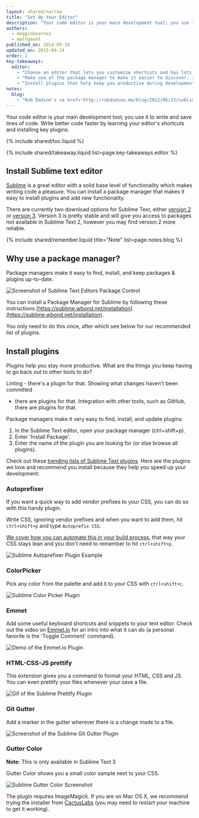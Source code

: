 ```yaml
---
layout: shared/narrow
title: "Set Up Your Editor"
description: "Your code editor is your main development tool; you use it to write and save lines of code. Write better code faster by learning your editor's shortcuts and installing key plugins."
authors:
  - megginkearney
  - mattgaunt
published_on: 2014-05-29
updated_on: 2015-04-14
order: 1
key-takeaways:
  editor:
    - "Choose an editor that lets you customize shortcuts and has lots of plugins to help you write better code."
    - "Make use of the package manager to make it easier to discover, install, and update plugins."
    - "Install plugins that help keep you productive during development; start with the recommendations in this guide."
notes:
  blog:
    - "Rob Dodson's <a href='http://robdodson.me/blog/2012/06/23/sublime-text-2-tips-and-shortcuts/'>blog post</a> on how to get to know and love Sublime is a great reference for getting the most out of your editor. The concepts are relevant to any text editor, not just Sublime."
---
```


<p class="intro">
  Your code editor is your main development tool; you use it to write and save lines of code. Write better code faster by learning your editor's shortcuts and installing key plugins.
</p>

{% include shared/toc.liquid %}

{% include shared/takeaway.liquid list=page.key-takeaways.editor %}

## Install Sublime text editor

[Sublime](http://www.sublimetext.com/) is a great editor with a solid base level
of functionality which makes writing code a pleasure. You can install a package
manager that makes it easy to install plugins and add new functionality.

There are currently two download options for Sublime Text, either [version 2](http://www.sublimetext.com/2) or [version 3](http://www.sublimetext.com/3). Version 3 is pretty stable and will give you access to packages not available in Sublime Text 2, however you may find version 2 more reliable.

{% include shared/remember.liquid title="Note" list=page.notes.blog %}

## Why use a package manager?

Package managers make it easy to find, install, and keep packages & plugins
up-to-date.

<img src="imgs/package_control.png" class="center" alt="Screenshot of Sublime Text Editors Package Control"/>

You can install a Package Manager for Sublime  by following these instructions
[https://sublime.wbond.net/installation](https://sublime.wbond.net/installation).

You only need to do this once, after which see below for our recommended list of
plugins.

## Install plugins

Plugins help you stay more productive. What are the things you keep having to go
back out to other tools to do?

Linting - there's a plugin for that. Showing what changes haven't been committed
- there are plugins for that. Integration with other tools, such as GitHub,
there are plugins for that.

Package managers make it very easy to find, install, and update plugins:

1. In the Sublime Text editor, open your package manager (ctrl+shift+p).
2. Enter 'Install Package'.
3. Enter the name of the plugin you are looking for (or else browse all
   plugins).

Check out these [trending lists of Sublime Text
plugins](https://sublime.wbond.net/browse). Here are the plugins we love and
recommend you install because they help you speed up your development:

### Autoprefixer

If you want a quick way to add vendor prefixes to your CSS, you can do so with
this handy plugin.

Write CSS, ignoring vendor prefixes and when you want to add them, hit
`ctrl+shift+p` and type `Autoprefix CSS`.

[We cover how you can automate this in your build
process]({{site.baseurl}}/fundamentals/tools/build/setupbuildprocess.html),
that way your CSS stays lean and you don't need to remember to hit
`ctrl+shift+p`.

<img src="imgs/sublime-autoprefixer.gif" alt="Sublime Autoprefixer Plugin Example" />

### ColorPicker

Pick any color from the palette and add it to your CSS with `ctrl+shift+c`.

<img src="imgs/sublime-color-picker.png" alt="Sublime Color Picker Plugin" />

### Emmet

Add some useful keyboard shortcuts and snippets to your text editor. Check out
the video on [Emmet.io](http://emmet.io/) for an intro into what it can do (a
personal favorite is the 'Toggle Comment' command).

<img src="imgs/emmet-io-example.gif" alt="Demo of the Emmet.io Plugin" />

### HTML-CSS-JS prettify

This extension gives you a command to format your HTML, CSS and JS. You can even
prettify your files whenever your save a file.

<img src="imgs/sublime-prettify.gif" alt="Gif of the Sublime Prettify Plugin" />

### Git Gutter

Add a marker in the gutter wherever there is a change made to a file.

<img src="imgs/sublime-git-gutter.png" alt="Screenshot of the Sublime Git Gutter Plugin" />

### Gutter Color

**Note:** This is only available in Sublime Text 3

Gutter Color shows you a small color sample next to your CSS.

<img src="imgs/sublime-gutter-color.png" alt="Sublime Gutter Color Screenshot" />

The plugin requires ImageMagick. If you are on Mac OS X, we recommend trying the
installer from [CactusLabs](http://cactuslab.com/imagemagick/) (you may need to
restart your machine to get it working).



